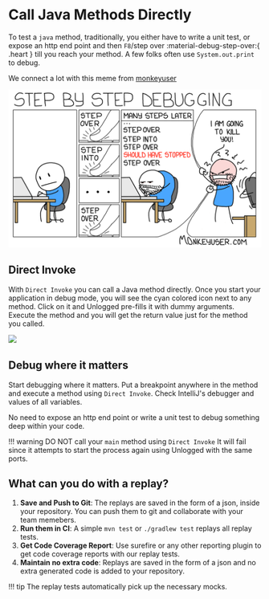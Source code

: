 # Call Java Methods Directly

To test a ```java``` method, traditionally, you either have to write a unit test, or expose an http end point and then ```F8```/step over :material-debug-step-over:{ .heart } till you reach your method. A few folks often use ```System.out.print``` to debug. 

We connect a lot with this meme from [monkeyuser](https://www.monkeyuser.com/2017/step-by-step-debugging/)

![](assets/images/debugging.png) 

## Direct Invoke 

With ```Direct Invoke``` you can call a Java method directly. Once you start your application in debug mode, you will see the cyan colored icon next to any method. Click on it and Unlogged pre-fills it with dummy arguments. Execute the method and you will get the return value just for the method you called.

![](assets/images/diwithdebug.gif)

## Debug where it matters

Start debugging where it matters. Put a breakpoint anywhere in the method and execute a method using ```Direct Invoke```. Check IntelliJ's debugger and values of all variables.

No need to expose an http end point or write a unit test to debug something deep within your code.

!!! warning
    DO NOT call your ```main``` method using ```Direct Invoke``` It will fail since it attempts to start the process again using Unlogged with the same ports.

## What can you do with a replay?

1. **Save and Push to Git**: The replays are saved in the form of a json, inside your repository. You can push them to git and collaborate with your team memebers.
2. **Run them in CI**: A simple ```mvn test``` or ```./gradlew test``` replays all replay tests. 
3. **Get Code Coverage Report**: Use surefire or any other reporting plugin to get code coverage reports with our replay tests.
4. **Maintain no extra code**: Replays are saved in the form of a json and no extra generated code is added to your repository.

!!! tip
    The replay tests automatically pick up the necessary mocks. 

